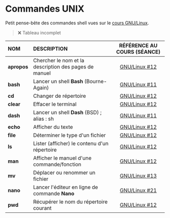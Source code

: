 # Commandes UNIX

Petit pense-bête des commandes shell vues sur le [cours GNU/Linux](https://www.youtube.com/playlist?list=PLrSOXFDHBtfHKxuz6NySItyf4iSEcTw97).

> ❌ Tableau incomplet


|NOM|DESCRIPTION|RÉFÉRENCE AU COURS (SÉANCE)|
|:--|:--|:--:|
|**apropos**|Chercher le nom et la description des pages de manuel|[GNU/Linux #12](https://www.youtube.com/watch?v=9xpItgaWVso)|
|**bash**|Lancer un shell **Bash** (Bourne-Again)|[GNU/Linux #11](https://www.youtube.com/watch?v=DQeBbPsGoHY)|
|**cd**|Changer de répertoire|[GNU/Linux #12](https://www.youtube.com/watch?v=9xpItgaWVso)|
|**clear**|Effacer le terminal|[GNU/Linux #12](https://www.youtube.com/watch?v=9xpItgaWVso)|
|**dash**|Lancer un shell **Dash** (BSD) ; alias : sh|[GNU/Linux #11](https://www.youtube.com/watch?v=DQeBbPsGoHY)|
|**echo**|Afficher du texte|[GNU/Linux #12](https://www.youtube.com/watch?v=9xpItgaWVso)|
|**file**|Déterminer le type d'un fichier|[GNU/Linux #12](https://www.youtube.com/watch?v=9xpItgaWVso)|
|**ls**|Lister (afficher) le contenu d'un répertoire|[GNU/Linux #12](https://www.youtube.com/watch?v=9xpItgaWVso)|
|**man**|Afficher le manuel d'une commande/fonction|[GNU/Linux #12](https://www.youtube.com/watch?v=9xpItgaWVso)|
|**mv**|Déplacer ou renommer un fichier|[GNU/Linux #13](https://www.youtube.com/watch?v=iIIE3s0FuiQ)|
|**nano**|Lancer l'éditeur en ligne de commande **Nano**|[GNU/Linux #21](https://www.youtube.com/watch?v=5IPkSVEYnXw)|
|**pwd**|Récupérer le nom du répertoire courant|[GNU/Linux #12](https://www.youtube.com/watch?v=9xpItgaWVso)|
